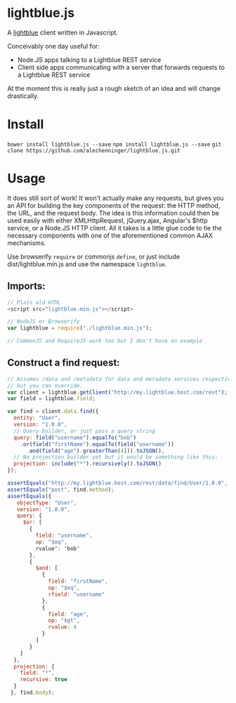 # lightblue.js

A [lightblue](https://github.com/lightblue-platform) client written in Javascript.

Conceivably one day useful for:
- Node.JS apps talking to a Lightblue REST service
- Client side apps communicating with a server that forwards requests to a Lightblue REST service

At the moment this is really just a rough sketch of an idea and will change drastically.

# Install

`bower install lightblue.js --save`
`npm install lightblue.js --save`
`git clone https://github.com/alechenninger/lightblue.js.git`

# Usage

It does still sort of work! It won't actually make any requests, but gives you an API for building the key components of the request: the HTTP method, the URL, and the request body. The idea is this information could then be used easily with either XMLHttpRequest, jQuery.ajax, Angular's $http service, or a Node.JS HTTP client. All it takes is a little glue code to tie the necessary components with one of the aforementioned common AJAX mechanisms.

Use browserify `require` or commonjs `define`, or just include dist/lightblue.min.js and use the namespace `lightblue`.

## Imports: 

```javascript
// Plain old HTML
<script src="lightblue.min.js"></script>

// NodeJS or Browserify
var lightblue = require("./lightblue.min.js");

// CommonJS and RequireJS work too but I don't have an example
```

## Construct a find request:

```javascript
// Assumes /data and /metadata for data and metadata services respectively, 
// but you can override.
var client = lightblue.getClient("http://my.lightblue.host.com/rest"); 
var field = lightblue.field;

var find = client.data.find({
  entity: "User",
  version: "1.0.0",
  // Query builder, or just pass a query string
  query: field("username").equalTo("bob")
    .or(field("firstName").equalTo(field("username"))
      .and(field("age").greaterThan(4))).toJSON(),
  // No projection builder yet but it would be something like this:
  projection: include("*").recursively().toJSON()
});

assertEquals("http://my.lightblue.host.com/rest/data/find/User/1.0.0", find.url);
assertEquals("post", find.method);
assertEquals({
   objectType: "User",
   version: "1.0.0",
   query: {
     $or: [
       {
         field: "username",
         op: "$eq",
         rvalue": "bob"
       },
       {
         $and: [
           {
             field: "firstName",
             op: "$eq",
             rfield: "username"
           },
           {
             field: "age",
             op: "$gt",
             rvalue: 4
           }
         ]
       }
    ]
  },
  projection: {
    field: "*",
    recursive: true
  }
 }, find.body);
```

